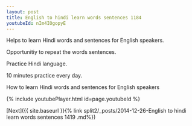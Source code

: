 ```yaml
---
layout: post
title: English to hindi learn words sentences 1184 
youtubeId: nIm4IOgopyE
---
```

 
 
Helps to learn Hindi words and sentences for English speakers.

Opportunitiy to repeat the words sentences. 

Practice Hindi language. 
 
10 minutes practice every day. 
 
How to learn Hindi words and sentences for English speakers 
 
{% include youtubePlayer.html id=page.youtubeId %}
 
 
[Next]({{ site.baseurl }}{% link  split2/_posts/2014-12-26-English to hindi learn words sentences 1419 .md%})
 
